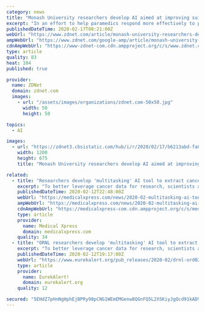 ```yaml
---
category: news
title: "Monash University researchers develop AI aimed at improving suicide prevention"
excerpt: "In an effort to help paramedics respond more effectively to potential suicides in Australia, researchers from Monash University and Turning Point, a national addiction treatment centre, are using artificial intelligence (AI) to streamline how relevant ambulance data is filtered and categorised. The AI project, which received a AU$1.2 million ..."
publishedDateTime: 2020-02-17T00:21:00Z
webUrl: "https://www.zdnet.com/article/monash-university-researchers-develop-ai-aimed-at-improving-suicide-prevention/"
ampWebUrl: "https://www.zdnet.com/google-amp/article/monash-university-researchers-develop-ai-aimed-at-improving-suicide-prevention/"
cdnAmpWebUrl: "https://www-zdnet-com.cdn.ampproject.org/c/s/www.zdnet.com/google-amp/article/monash-university-researchers-develop-ai-aimed-at-improving-suicide-prevention/"
type: article
quality: 83
heat: 104
published: true

provider:
  name: ZDNet
  domain: zdnet.com
  images:
    - url: "/assets/images/organizations/zdnet.com-50x50.jpg"
      width: 50
      height: 50

topics:
  - AI

images:
  - url: "https://zdnet3.cbsistatic.com/hub/i/r/2020/02/17/b6213abd-fa0f-464c-9980-616c43d989c6/thumbnail/1200x675/71d46fb343b28e5a5692484319d19257/idf-collage.jpg"
    width: 1200
    height: 675
    title: "Monash University researchers develop AI aimed at improving suicide prevention"

related:
  - title: "Researchers develop 'multitasking' AI tool to extract cancer data in record time"
    excerpt: "To better leverage cancer data for research, scientists at ORNL are developing an artificial intelligence-based natural language processing tool to improve information extraction from textual pathology reports. The project is part of a DOE-National Cancer Institute collaboration known as the Joint Design of Advanced Computing Solutions for ..."
    publishedDateTime: 2020-02-12T22:48:00Z
    webUrl: "https://medicalxpress.com/news/2020-02-multitasking-ai-tool-cancer.html"
    ampWebUrl: "https://medicalxpress.com/news/2020-02-multitasking-ai-tool-cancer.amp"
    cdnAmpWebUrl: "https://medicalxpress-com.cdn.ampproject.org/c/s/medicalxpress.com/news/2020-02-multitasking-ai-tool-cancer.amp"
    type: article
    provider:
      name: Medical Xpress
      domain: medicalxpress.com
    quality: 34
  - title: "ORNL researchers develop 'multitasking' AI tool to extract cancer data in record time"
    excerpt: "To better leverage cancer data for research, scientists at ORNL are developing an artificial intelligence-based natural language processing tool to improve information extraction from textual pathology reports. The project is part of a DOE-National Cancer Institute collaboration known as the Joint Design of Advanced Computing Solutions for ..."
    publishedDateTime: 2020-02-12T19:17:00Z
    webUrl: "https://www.eurekalert.org/pub_releases/2020-02/drnl-ord021220.php"
    type: article
    provider:
      name: EurekAlert!
      domain: eurekalert.org
    quality: 12

secured: "5EHdZ7pHnNgHphEjBPRy98pCNG1WEmEMGenw8QGnFQ5L2XSKiyJgOcd91kAD9pyKGpuneHmWevBkkX/HMlcrSyMrqNfsTYZVXuhbpumX0QzMrlRdnrzvMRYcTvrNF1n+mkTjItueBOdN/DW/T9+gMjOZ9Gjm8iFeUAm4XjqY6dCECaXM+6PrIyZbrxVS6+pnO04YwulOZyTYQkhovrEjphDXscw/0KbYPArymmrfRICOYGo38Pf7hvAb0ED1lbBwQmqB5eZR15mh0Z6ywVGN9E9ZHNSdfnsC86p7DtdrygBr2LrJHznVBuKXey/Bc0ndkD5hKTlp0hJTxDHOvIbVsl4/poUu6T50+37uv0bypyfTjzTepYS4rEYB4z/rAA2BX7RG94tD1o58PYGoDQGqd1uqKWzM9bOcVyBRtx64LiOvkhnbU8kjMG6zYUVhr18B7kfWWqFdoeL3ZYQRnko5j8OQKwk6HkbqP7b++itP1Gw=;0Tp7x9zpJLlBBQ8YJAEtpA=="
---
```


